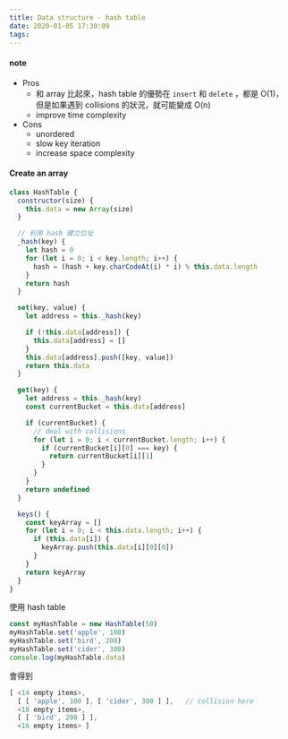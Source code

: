 ```yaml
---
title: Data structure - hash table
date: 2020-01-05 17:30:09
tags:
---
```


#### note
* Pros
  * 和 array 比起來，hash table 的優勢在 `insert` 和 `delete` ，都是 O(1)，但是如果遇到 collisions 的狀況，就可能變成 O(n)
  * improve time complexity
* Cons
  * unordered
  * slow key iteration
  * increase space complexity

#### Create an array
```js
class HashTable {
  constructor(size) {
    this.data = new Array(size)
  }

  // 利用 hash 建立位址
  _hash(key) {
    let hash = 0
    for (let i = 0; i < key.length; i++) {
      hash = (hash + key.charCodeAt(i) * i) % this.data.length
    }
    return hash
  }

  set(key, value) {
    let address = this._hash(key)

    if (!this.data[address]) {
      this.data[address] = []
    }
    this.data[address].push([key, value])
    return this.data
  }

  get(key) {
    let address = this._hash(key)
    const currentBucket = this.data[address]

    if (currentBucket) {
      // deal with collisions
      for (let i = 0; i < currentBucket.length; i++) {
        if (currentBucket[i][0] === key) {
          return currentBucket[i][1]
        }
      }
    }
    return undefined
  }

  keys() {
    const keyArray = []
    for (let i = 0; i < this.data.length; i++) {
      if (this.data[i]) {
        keyArray.push(this.data[i][0][0])
      }
    }
    return keyArray
  }
}
```

使用 hash table
```js
const myHashTable = new HashTable(50)
myHashTable.set('apple', 100)
myHashTable.set('bird', 200)
myHashTable.set('cider', 300)
console.log(myHashTable.data)
```
會得到
```js
[ <14 empty items>,
  [ [ 'apple', 100 ], [ 'cider', 300 ] ],   // collision here
  <18 empty items>,
  [ [ 'bird', 200 ] ],
  <16 empty items> ]
```